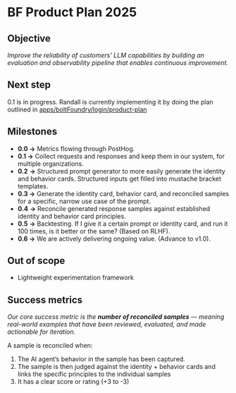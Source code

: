 # BF Product Plan 2025

## Objective

_Improve the reliability of customers' LLM capabilities by building an
evaluation and observability pipeline that enables continuous improvement._

## Next step

0.1 is in progress. Randall is currently implementing it by doing the plan
outlined in [apps/boltFoundry/login/product-plan](../apps/boltFoundry/docs/login/project-plan.md)

## Milestones

- **0.0 →** Metrics flowing through PostHog.
- **0.1 →** Collect requests and responses and keep them in our system, for
  multiple organizations.
- **0.2** **→** Structured prompt generator to more easily generate the identity
  and behavior cards. Structured inputs get filled into mustache bracket
  templates.
- **0.3 →** Generate the identity card, behavior card, and reconciled samples
  for a specific, narrow use case of the prompt.
- **0.4** **→** Reconcile generated response samples against established
  identity and behavior card principles.
- **0.5** **→** Backtesting. If I give it a certain prompt or identity card, and
  run it 100 times, is it better or the same? (Based on RLHF).
- **0.6 →** We are actively delivering ongoing value. (Advance to v1.0).

## Out of scope

- Lightweight experimentation framework

## Success metrics

_Our core success metric is the **number of reconciled samples** — meaning
real-world examples that have been reviewed, evaluated, and made actionable for
iteration._

A sample is reconciled when:

1. The AI agent’s behavior in the sample has been captured.
2. The sample is then judged against the identity + behavior cards and links the
   specific principles to the individual samples
3. It has a clear score or rating (+3 to -3)
